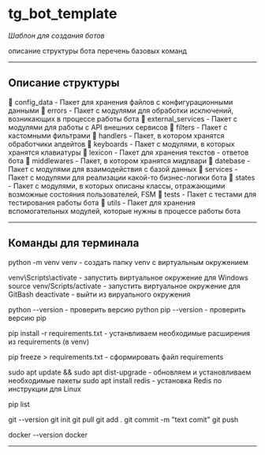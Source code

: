 # tg_bot_template

*Шаблон для создания ботов*

описание структуры бота
перечень базовых команд



---

## Описание структуры

📁 config_data             - Пакет для хранения файлов с конфигурационными данными
📁 errors                  - Пакет с модулями для обработки исключений, возникающих в процессе работы бота
📁 external_services       - Пакет с модулями для работы с API внешних сервисов
📁 filters                 - Пакет с кастомными фильтрами
📁 handlers                - Пакет, в котором хранятся обработчики апдейтов
📁 keyboards               - Пакет с модулями, в которых хранятся клавиатуры
📁 lexicon                 - Пакет для хранения текстов - ответов бота
📁 middlewares             - Пакет, в котором хранятся мидлвари
📁 datebase                - Пакет с модулями для взаимодействия с базой данных
📁 services                - Пакет с модулями для реализации какой-то бизнес-логики бота
📁 states                  - Пакет с модулями, в которых описаны классы, отражающими возможные состояния пользователей, FSM
📁 tests                   - Пакет с тестами для тестирования работы бота
📁 utils                   - Пакет для хранения вспомогательных модулей, которые нужны в процессе работы бота

---

## Команды для терминала

python -m venv venv                        -  создать папку venv с виртуальным окружением

venv\Scripts\activate                      -  запустить виртуальное окружение для Windows
source venv/Scripts/activate               -  запустить виртуальное окружение для GitBash
deactivate                                 -  выйти из вируального окружения

python --version                           -  проверить версию python
pip --version                              -  проверить версию pip

pip install -r requirements.txt            -  устанвливаем необходимые расширения из requirements (в venv)

pip freeze > requirements.txt              -  сформировать файл requirements


sudo apt update && sudo apt dist-upgrade   -  обновляем и установливаем необходимые пакеты
sudo apt install redis                     -  установка Redis по инструкции для Linux

pip list


git --version
git init
git pull
git add .
git commit -m "text comit"
git push


docker --version
docker

---